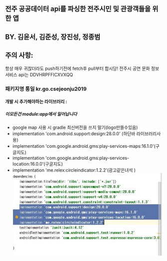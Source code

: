 ## 전주 공공데이터 api를 파싱한 전주시민 및 관광객들을 위한 앱
## BY. 김윤서, 김준성, 장진성, 정종범

## 주의 사항: 
 항상 매우 귀찮더라도 push하기전에 fetch후 pull부터 합시당! 
 전주시 공연 문화 정보 서비스 api는 DDVHRPFFICXVXQQ  

### 패키지명 통일 kr.go.csejeonju2019


#### 개발 시 추가해야하는 라이브러리  :
##### 이모든건 module:app에서 일어납니다 
- google map 사용 시 gradle 최신버전을 쓰지 말기(logo만뜰수있음)
- implementation 'com.android.support:design:28.0.0' (하단바 라이브러리사용)
- implementation 'com.google.android.gms:play-services-maps:16.1.0'(구글지도)
- implementation 'com.google.android.gms:play-services-location:16.0.0'(구글지도)
- implementation 'me.relex:circleindicator:1.2.2'(광고같은녀석 )
![gogglemap](./Etc/capture.JPG)



 






